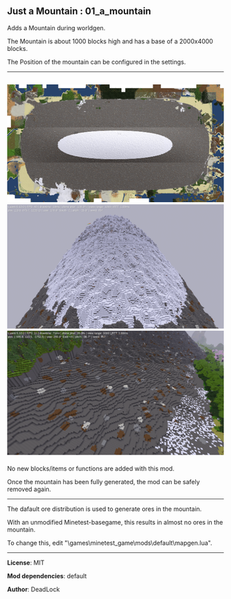   Just a Mountain  :  01_a_mountain
-----

Adds a Mountain during worldgen.

The Mountain is about 1000 blocks high and has a base of a 2000x4000 blocks.

The Position of the mountain can be configured in the settings.

-----
![Mapview](screenshots/mountain-mapview-small.png)
![Mountain](screenshots/mountain-08.png)
![Mountain](screenshots/mountain-04.png)
-----

No new blocks/items or functions are added with this mod.

Once the mountain has been fully generated, the mod can be safely removed again.

-----

The dafault ore distribution is used to generate ores in the mountain. 

With an unmodified Minetest-basegame, this results in almost no ores in the mountain.

To change this, edit "\games\minetest_game\mods\default\mapgen.lua".

-----

**License**: MIT

**Mod dependencies**: default

**Author**: DeadLock
